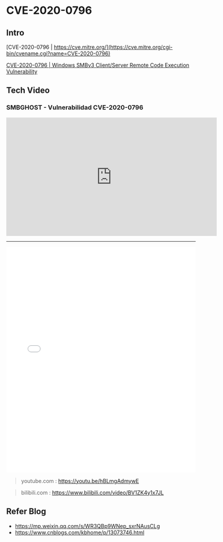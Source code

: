 # CVE-2020-0796

## Intro
[CVE-2020-0796 | https://cve.mitre.org/](https://cve.mitre.org/cgi-bin/cvename.cgi?name=CVE-2020-0796)

[CVE-2020-0796 | Windows SMBv3 Client/Server Remote Code Execution Vulnerability](https://portal.msrc.microsoft.com/en-US/security-guidance/advisory/CVE-2020-0796)


## Tech Video
### SMBGHOST - Vulnerabilidad CVE-2020-0796
<iframe width="560" height="315" src="https://www.youtube.com/embed/hBLmgAdmywE" frameborder="0" allow="accelerometer; autoplay; clipboard-write; encrypted-media; gyroscope; picture-in-picture" allowfullscreen></iframe>

---

<iframe width="100%" height="600" src="//player.bilibili.com/player.html?aid=883494718&bvid=BV1ZK4y1x7JL&cid=200038370&page=1&as_wide=1&high_quality=1" scrolling="no" border="0" frameborder="no" framespacing="0" allowfullscreen="true"> </iframe>

> youtube.com : https://youtu.be/hBLmgAdmywE

> bilibili.com : https://www.bilibili.com/video/BV1ZK4y1x7JL


## Refer Blog
* https://mp.weixin.qq.com/s/WR3QBp9WNep_sxrNAusCLg
* https://www.cnblogs.com/kbhome/p/13073746.html
